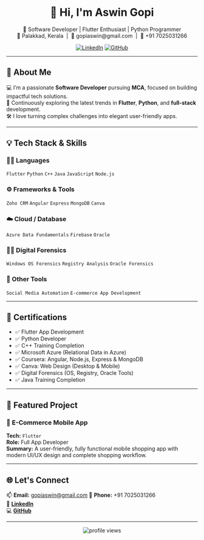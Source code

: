 <h1 align="center">👋 Hi, I'm Aswin Gopi</h1>

<p align="center">
  🚀 Software Developer | Flutter Enthusiast | Python Programmer <br/>
  📍 Palakkad, Kerala &nbsp;|&nbsp; 📧 gopiaswin@gmail.com &nbsp;|&nbsp; 📱 +91 7025031266
</p>

<p align="center">
  <a href="https://www.linkedin.com/in/your-link"><img alt="LinkedIn" src="https://img.shields.io/badge/LinkedIn-Connect-blue?style=for-the-badge&logo=linkedin"></a>
  <a href="https://github.com/aswin-gopi"><img alt="GitHub" src="https://img.shields.io/badge/GitHub-aswin--gopi-181717?style=for-the-badge&logo=github"></a>
</p>

---

## 🎯 About Me

💻 I’m a passionate **Software Developer** pursuing **MCA**, focused on building impactful tech solutions.  
🌱 Continuously exploring the latest trends in **Flutter**, **Python**, and **full-stack** development.  
🛠️ I love turning complex challenges into elegant user-friendly apps.  

---


## 💡 Tech Stack & Skills

### 🧑‍💻 Languages
`Flutter` `Python` `C++` `Java` `JavaScript` `Node.js`

### ⚙️ Frameworks & Tools
`Zoho CRM` `Angular` `Express` `MongoDB` `Canva`

### ☁️ Cloud / Database
`Azure Data Fundamentals` `Firebase` `Oracle`

### 🕵️‍♂️ Digital Forensics
`Windows OS Forensics` `Registry Analysis` `Oracle Forensics`

### 🔧 Other Tools
`Social Media Automation` `E-commerce App Development`

---

## 📜 Certifications

- ✅ Flutter App Development  
- ✅ Python Developer  
- ✅ C++ Training Completion  
- ✅ Microsoft Azure (Relational Data in Azure)  
- ✅ Coursera: Angular, Node.js, Express & MongoDB  
- ✅ Canva: Web Design (Desktop & Mobile)  
- ✅ Digital Forensics (OS, Registry, Oracle Tools)  
- ✅ Java Training Completion  

---

## 📱 Featured Project

### 🔹 E-Commerce Mobile App
**Tech:** `Flutter`  
**Role:** Full App Developer  
**Summary:** A user-friendly, fully functional mobile shopping app with modern UI/UX design and complete shopping workflow.

---

## 🌐 Let's Connect

📫 **Email:** gopiaswin@gmail.com 
📱 **Phone:** +91 7025031266  
🔗 [**LinkedIn**](www.linkedin.com/in/aswin-gopi-232822313)  
💻 [**GitHub**](https://github.com/aswin-gopi)

---

<p align="center">
  <img src="https://komarev.com/ghpvc/?username=aswin-gopi&label=Profile%20Views&color=0e75b6&style=flat" alt="profile views"/>
</p>
